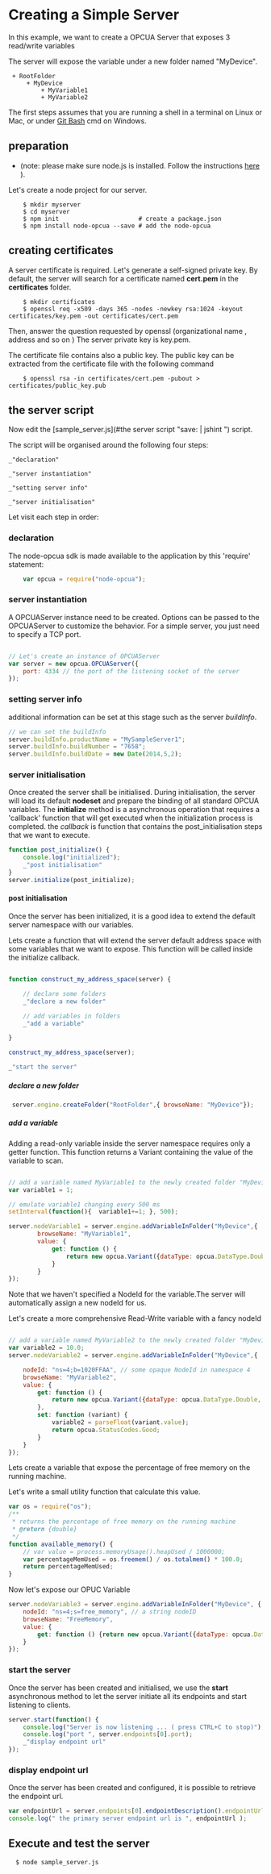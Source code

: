 # Creating a Simple Server


In this example, we want to create a OPCUA Server that exposes 3 read/write variables

The server will expose the variable under a new folder named "MyDevice".

     + RootFolder
         + MyDevice
             + MyVariable1
             + MyVariable2


The first steps assumes that you are running a shell in a terminal on Linux or Mac,
or under [Git Bash](http://msysgit.github.io/) cmd on Windows.

## preparation

* (note: please make sure node.js is installed. Follow the instructions [here](http://nodejs.org/) ).


Let's create a node project for our server.

``` shell
    $ mkdir myserver
    $ cd myserver
    $ npm init                      # create a package.json
    $ npm install node-opcua --save # add the node-opcua
```

## creating certificates

A server certificate is required. Let's generate a self-signed private key.
By default, the server will search for a certificate named **cert.pem** in the **certificates** folder.

``` shell
    $ mkdir certificates
    $ openssl req -x509 -days 365 -nodes -newkey rsa:1024 -keyout certificates/key.pem -out certificates/cert.pem
```

Then, answer the question requested by openssl (organizational  name , address and so on )
The server private key is key.pem.

The certificate file contains also a public key. The public key can be extracted from the certificate
file with the following command

``` shell
    $ openssl rsa -in certificates/cert.pem -pubout > certificates/public_key.pub
```


## the server script

Now edit the [sample_server.js](#the server script "save: | jshint ") script.

The script will be organised around the following four steps:

    _"declaration"

    _"server instantiation"

    _"setting server info"

    _"server initialisation"

Let visit each step in order:

### declaration

The node-opcua sdk is made available to the application by this 'require' statement:

```javascript
    var opcua = require("node-opcua");

```

### server instantiation

A OPCUAServer instance need to be created.
Options can be passed to the OPCUAServer to customize the behavior.
For a simple server, you just need to specify a TCP port.

```javascript

// Let's create an instance of OPCUAServer
var server = new opcua.OPCUAServer({
    port: 4334 // the port of the listening socket of the server
});

```

### setting server info

additional information can be set at this stage such as the server *buildInfo*.

```javascript
// we can set the buildInfo
server.buildInfo.productName = "MySampleServer1";
server.buildInfo.buildNumber = "7658";
server.buildInfo.buildDate = new Date(2014,5,2);
```

### server initialisation

Once created the server shall be initialised.
During initialisation, the server will load its default **nodeset** and prepare the binding of all standard OPCUA variables.
The **initialize** method is a asynchronous operation that requires a 'callback' function that will get executed
when the initialization process is completed. the *callback* is function that contains the post_initialisation
steps that we want to execute.

```javascript
function post_initialize() {
    console.log("initialized");
    _"post initialisation"
}
server.initialize(post_initialize);
```

#### post initialisation

Once the server has been initialized, it is a good idea to extend the default server namespace with our variables.

Lets create a function that will extend the server default address space with some
variables that we want to expose. This function will be called inside the initialize callback.


```javascript

function construct_my_address_space(server) {

    // declare some folders
    _"declare a new folder"

    // add variables in folders
    _"add a variable"

}

construct_my_address_space(server);

_"start the server"

```


##### declare a new folder

```javascript
 server.engine.createFolder("RootFolder",{ browseName: "MyDevice"});
```

##### add a variable

Adding a read-only variable inside the server namespace requires only a getter function.
This function returns a Variant containing the value of the variable to scan.

```javascript

// add a variable named MyVariable1 to the newly created folder "MyDevice"
var variable1 = 1;

// emulate variable1 changing every 500 ms
setInterval(function(){  variable1+=1; }, 500);

server.nodeVariable1 = server.engine.addVariableInFolder("MyDevice",{
        browseName: "MyVariable1",
        value: {
            get: function () {
                return new opcua.Variant({dataType: opcua.DataType.Double, value: variable1 });
            }
        }
});
```

Note that we haven't specified a NodeId for the variable.The server will automatically assign a new nodeId for us.

Let's create a more comprehensive Read-Write variable with a fancy nodeId

```javascript

// add a variable named MyVariable2 to the newly created folder "MyDevice"
var variable2 = 10.0;
server.nodeVariable2 = server.engine.addVariableInFolder("MyDevice",{

    nodeId: "ns=4;b=1020FFAA", // some opaque NodeId in namespace 4
    browseName: "MyVariable2",
    value: {
        get: function () {
            return new opcua.Variant({dataType: opcua.DataType.Double, value: variable2 });
        },
        set: function (variant) {
            variable2 = parseFloat(variant.value);
            return opcua.StatusCodes.Good;
        }
    }
});
```



Lets create a variable that expose the percentage of free memory on the running machine.

Let's write a small utility function that calculate this value.

```javascript
var os = require("os");
/**
 * returns the percentage of free memory on the running machine
 * @return {double}
 */
function available_memory() {
    // var value = process.memoryUsage().heapUsed / 1000000;
    var percentageMemUsed = os.freemem() / os.totalmem() * 100.0;
    return percentageMemUsed;
}
```

Now let's expose our OPUC Variable

```javascript
server.nodeVariable3 = server.engine.addVariableInFolder("MyDevice", {
    nodeId: "ns=4;s=free_memory", // a string nodeID
    browseName: "FreeMemory",
    value: {
        get: function () {return new opcua.Variant({dataType: opcua.DataType.Double, value: available_memory() });}
    }
});
```


### start the server

Once the server has been created and initialised, we use the **start** asynchronous method to let the server
initiate all its endpoints and start listening to clients.

```javascript
server.start(function() {
    console.log("Server is now listening ... ( press CTRL+C to stop)");
    console.log("port ", server.endpoints[0].port);
    _"display endpoint url"
});
```

### display endpoint url

Once the server has been created and configured, it is possible to retrieve the endpoint url.

```javascript
var endpointUrl = server.endpoints[0].endpointDescription().endpointUrl;
console.log(" the primary server endpoint url is ", endpointUrl );
```

## Execute and test the server

``` sh
  $ node sample_server.js
```

